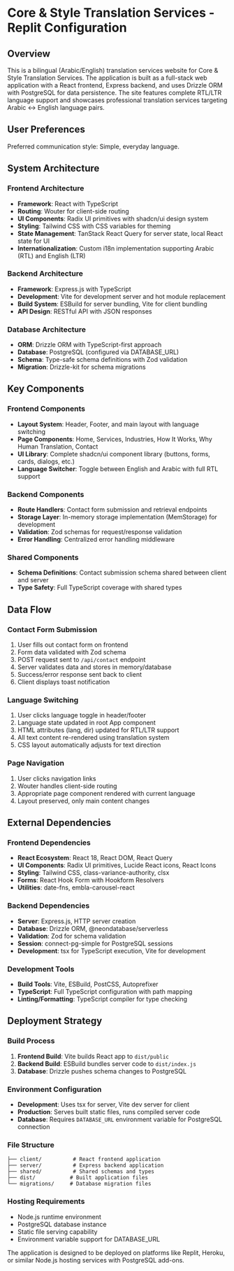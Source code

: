 # Core & Style Translation Services - Replit Configuration

## Overview

This is a bilingual (Arabic/English) translation services website for Core & Style Translation Services. The application is built as a full-stack web application with a React frontend, Express backend, and uses Drizzle ORM with PostgreSQL for data persistence. The site features complete RTL/LTR language support and showcases professional translation services targeting Arabic ↔ English language pairs.

## User Preferences

Preferred communication style: Simple, everyday language.

## System Architecture

### Frontend Architecture
- **Framework**: React with TypeScript
- **Routing**: Wouter for client-side routing
- **UI Components**: Radix UI primitives with shadcn/ui design system
- **Styling**: Tailwind CSS with CSS variables for theming
- **State Management**: TanStack React Query for server state, local React state for UI
- **Internationalization**: Custom i18n implementation supporting Arabic (RTL) and English (LTR)

### Backend Architecture
- **Framework**: Express.js with TypeScript
- **Development**: Vite for development server and hot module replacement
- **Build System**: ESBuild for server bundling, Vite for client bundling
- **API Design**: RESTful API with JSON responses

### Database Architecture
- **ORM**: Drizzle ORM with TypeScript-first approach
- **Database**: PostgreSQL (configured via DATABASE_URL)
- **Schema**: Type-safe schema definitions with Zod validation
- **Migration**: Drizzle-kit for schema migrations

## Key Components

### Frontend Components
- **Layout System**: Header, Footer, and main layout with language switching
- **Page Components**: Home, Services, Industries, How It Works, Why Human Translation, Contact
- **UI Library**: Complete shadcn/ui component library (buttons, forms, cards, dialogs, etc.)
- **Language Switcher**: Toggle between English and Arabic with full RTL support

### Backend Components
- **Route Handlers**: Contact form submission and retrieval endpoints
- **Storage Layer**: In-memory storage implementation (MemStorage) for development
- **Validation**: Zod schemas for request/response validation
- **Error Handling**: Centralized error handling middleware

### Shared Components
- **Schema Definitions**: Contact submission schema shared between client and server
- **Type Safety**: Full TypeScript coverage with shared types

## Data Flow

### Contact Form Submission
1. User fills out contact form on frontend
2. Form data validated with Zod schema
3. POST request sent to `/api/contact` endpoint
4. Server validates data and stores in memory/database
5. Success/error response sent back to client
6. Client displays toast notification

### Language Switching
1. User clicks language toggle in header/footer
2. Language state updated in root App component
3. HTML attributes (lang, dir) updated for RTL/LTR support
4. All text content re-rendered using translation system
5. CSS layout automatically adjusts for text direction

### Page Navigation
1. User clicks navigation links
2. Wouter handles client-side routing
3. Appropriate page component rendered with current language
4. Layout preserved, only main content changes

## External Dependencies

### Frontend Dependencies
- **React Ecosystem**: React 18, React DOM, React Query
- **UI Components**: Radix UI primitives, Lucide React icons, React Icons
- **Styling**: Tailwind CSS, class-variance-authority, clsx
- **Forms**: React Hook Form with Hookform Resolvers
- **Utilities**: date-fns, embla-carousel-react

### Backend Dependencies
- **Server**: Express.js, HTTP server creation
- **Database**: Drizzle ORM, @neondatabase/serverless
- **Validation**: Zod for schema validation
- **Session**: connect-pg-simple for PostgreSQL sessions
- **Development**: tsx for TypeScript execution, Vite for development

### Development Tools
- **Build Tools**: Vite, ESBuild, PostCSS, Autoprefixer
- **TypeScript**: Full TypeScript configuration with path mapping
- **Linting/Formatting**: TypeScript compiler for type checking

## Deployment Strategy

### Build Process
1. **Frontend Build**: Vite builds React app to `dist/public`
2. **Backend Build**: ESBuild bundles server code to `dist/index.js`
3. **Database**: Drizzle pushes schema changes to PostgreSQL

### Environment Configuration
- **Development**: Uses tsx for server, Vite dev server for client
- **Production**: Serves built static files, runs compiled server code
- **Database**: Requires `DATABASE_URL` environment variable for PostgreSQL connection

### File Structure
```
├── client/          # React frontend application
├── server/          # Express backend application  
├── shared/          # Shared schemas and types
├── dist/           # Built application files
└── migrations/     # Database migration files
```

### Hosting Requirements
- Node.js runtime environment
- PostgreSQL database instance
- Static file serving capability
- Environment variable support for DATABASE_URL

The application is designed to be deployed on platforms like Replit, Heroku, or similar Node.js hosting services with PostgreSQL add-ons.